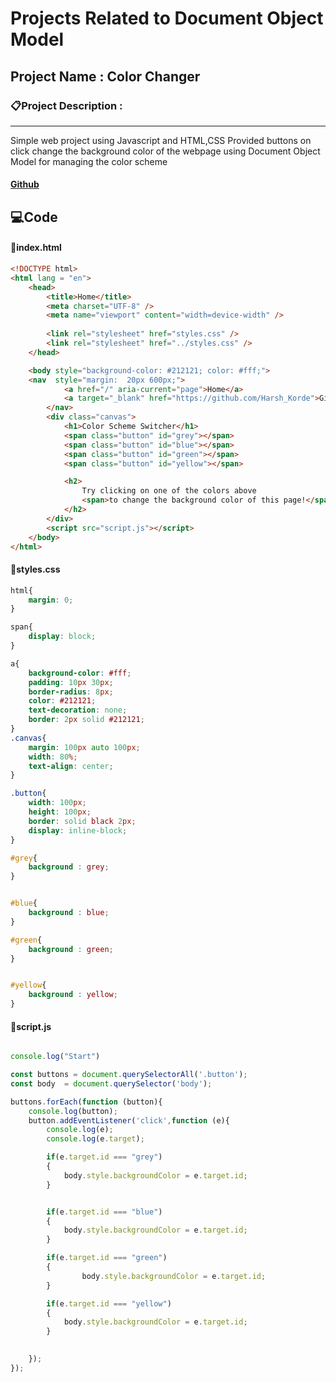 
# Projects Related to Document Object Model


## Project Name : Color Changer

### 📋Project Description : 

***
Simple web project using Javascript and HTML,CSS
Provided buttons on click change the background color of the webpage using Document Object Model for managing the color scheme


#### [Github]("https://github.com/HarshKorde5/JavaScript/Projects)

## 💻Code

#### 📂index.html
```html
<!DOCTYPE html>
<html lang = "en">
    <head>
        <title>Home</title>
        <meta charset="UTF-8" />
        <meta name="viewport" content="width=device-width" />
    
        <link rel="stylesheet" href="styles.css" />
        <link rel="stylesheet" href="../styles.css" />
    </head>

    <body style="background-color: #212121; color: #fff;">
    <nav  style="margin:  20px 600px;">
            <a href="/" aria-current="page">Home</a>
            <a target="_blank" href="https://github.com/Harsh_Korde">Github</a>
        </nav>
        <div class="canvas">
            <h1>Color Scheme Switcher</h1>
            <span class="button" id="grey"></span>
            <span class="button" id="blue"></span>
            <span class="button" id="green"></span>
            <span class="button" id="yellow"></span>

            <h2>
                Try clicking on one of the colors above
                <span>to change the background color of this page!</span>
            </h2>
        </div>
        <script src="script.js"></script>
    </body>
</html>
```

#### 📂styles.css
```css
html{
    margin: 0;
}

span{
    display: block;
}

a{
    background-color: #fff;
    padding: 10px 30px;
    border-radius: 8px;
    color: #212121;
    text-decoration: none;
    border: 2px solid #212121;
}
.canvas{
    margin: 100px auto 100px;
    width: 80%;
    text-align: center;
}

.button{
    width: 100px;
    height: 100px;
    border: solid black 2px;
    display: inline-block;
}

#grey{
    background : grey;
}


#blue{
    background : blue;
}

#green{
    background : green;
}


#yellow{
    background : yellow;
}
```

#### 📂script.js
```javascript

console.log("Start")

const buttons = document.querySelectorAll('.button');
const body  = document.querySelector('body');

buttons.forEach(function (button){
    console.log(button);
    button.addEventListener('click',function (e){
        console.log(e);
        console.log(e.target);

        if(e.target.id === "grey")
        {
            body.style.backgroundColor = e.target.id;
        }


        if(e.target.id === "blue")
        {
            body.style.backgroundColor = e.target.id;
        }

        if(e.target.id === "green")
        {
                body.style.backgroundColor = e.target.id;
        }

        if(e.target.id === "yellow")
        {
            body.style.backgroundColor = e.target.id;
        }
            

    });
});
```